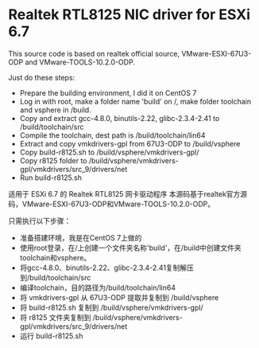 # Realtek RTL8125 NIC driver for ESXi 6.7

This source code is based on realtek official source, VMware-ESXI-67U3-ODP and VMware-TOOLS-10.2.0-ODP.

Just do these steps:
- Prepare the building environment, I did it on CentOS 7
- Log in with root, make a folder name 'build' on /, make folder toolchain and vsphere in /build.
- Copy and extract gcc-4.8.0, binutils-2.22, glibc-2.3.4-2.41 to /build/toolchain/src 
- Compile the toolchain, dest path is /build/toolchain/lin64
- Extract and copy vmkdrivers-gpl from 67U3-ODP to /build/vsphere
- Copy build-r8125.sh to /build/vsphere/vmkdrivers-gpl/
- Copy r8125 folder to /build/vsphere/vmkdrivers-gpl/vmkdrivers/src_9/drivers/net
- Run build-r8125.sh


适用于 ESXi 6.7 的 Realtek RTL8125 网卡驱动程序
本源码基于realtek官方源码，VMware-ESXI-67U3-ODP和VMware-TOOLS-10.2.0-ODP。

只需执行以下步骤：

- 准备搭建环境，我是在CentOS 7上做的
- 使用root登录，在/上创建一个文件夹名称'build'，在/build中创建文件夹toolchain和vsphere。
- 将gcc-4.8.0、binutils-2.22、glibc-2.3.4-2.41复制解压到/build/toolchain/src
- 编译toolchain，目的路径为/build/toolchain/lin64
- 将 vmkdrivers-gpl 从 67U3-ODP 提取并复制到 /build/vsphere
- 将 build-r8125.sh 复制到 /build/vsphere/vmkdrivers-gpl/
- 将 r8125 文件夹复制到 /build/vsphere/vmkdrivers-gpl/vmkdrivers/src_9/drivers/net
- 运行 build-r8125.sh
